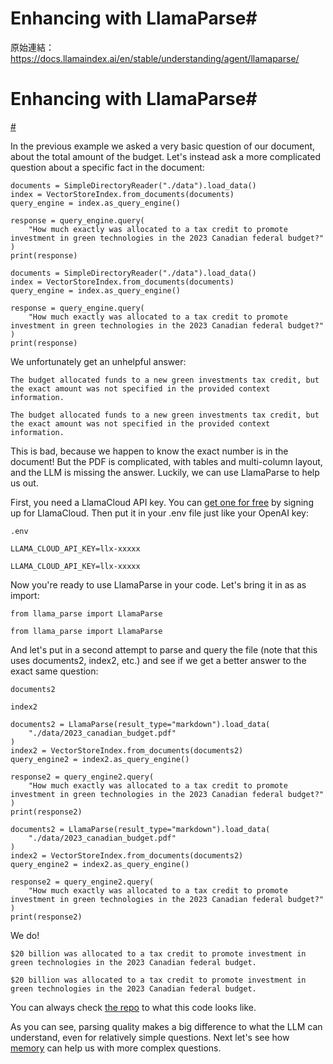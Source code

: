# Enhancing with LlamaParse#

原始連結：https://docs.llamaindex.ai/en/stable/understanding/agent/llamaparse/

# Enhancing with LlamaParse#

[#](https://docs.llamaindex.ai/en/stable/understanding/agent/llamaparse/#enhancing-with-llamaparse)

In the previous example we asked a very basic question of our document, about the total amount of the budget. Let's instead ask a more complicated question about a specific fact in the document:

```
documents = SimpleDirectoryReader("./data").load_data()
index = VectorStoreIndex.from_documents(documents)
query_engine = index.as_query_engine()

response = query_engine.query(
    "How much exactly was allocated to a tax credit to promote investment in green technologies in the 2023 Canadian federal budget?"
)
print(response)
```

```
documents = SimpleDirectoryReader("./data").load_data()
index = VectorStoreIndex.from_documents(documents)
query_engine = index.as_query_engine()

response = query_engine.query(
    "How much exactly was allocated to a tax credit to promote investment in green technologies in the 2023 Canadian federal budget?"
)
print(response)
```

We unfortunately get an unhelpful answer:

```
The budget allocated funds to a new green investments tax credit, but the exact amount was not specified in the provided context information.
```

```
The budget allocated funds to a new green investments tax credit, but the exact amount was not specified in the provided context information.
```

This is bad, because we happen to know the exact number is in the document! But the PDF is complicated, with tables and multi-column layout, and the LLM is missing the answer. Luckily, we can use LlamaParse to help us out.

First, you need a LlamaCloud API key. You can [get one for free](https://cloud.llamaindex.ai/) by signing up for LlamaCloud. Then put it in your .env file just like your OpenAI key:

```
.env
```

```
LLAMA_CLOUD_API_KEY=llx-xxxxx
```

```
LLAMA_CLOUD_API_KEY=llx-xxxxx
```

Now you're ready to use LlamaParse in your code. Let's bring it in as as import:

```
from llama_parse import LlamaParse
```

```
from llama_parse import LlamaParse
```

And let's put in a second attempt to parse and query the file (note that this uses documents2, index2, etc.) and see if we get a better answer to the exact same question:

```
documents2
```

```
index2
```

```
documents2 = LlamaParse(result_type="markdown").load_data(
    "./data/2023_canadian_budget.pdf"
)
index2 = VectorStoreIndex.from_documents(documents2)
query_engine2 = index2.as_query_engine()

response2 = query_engine2.query(
    "How much exactly was allocated to a tax credit to promote investment in green technologies in the 2023 Canadian federal budget?"
)
print(response2)
```

```
documents2 = LlamaParse(result_type="markdown").load_data(
    "./data/2023_canadian_budget.pdf"
)
index2 = VectorStoreIndex.from_documents(documents2)
query_engine2 = index2.as_query_engine()

response2 = query_engine2.query(
    "How much exactly was allocated to a tax credit to promote investment in green technologies in the 2023 Canadian federal budget?"
)
print(response2)
```

We do!

```
$20 billion was allocated to a tax credit to promote investment in green technologies in the 2023 Canadian federal budget.
```

```
$20 billion was allocated to a tax credit to promote investment in green technologies in the 2023 Canadian federal budget.
```

You can always check [the repo](https://github.com/run-llama/python-agents-tutorial/blob/main/4_llamaparse.py) to what this code looks like.

As you can see, parsing quality makes a big difference to what the LLM can understand, even for relatively simple questions. Next let's see how [memory](https://docs.llamaindex.ai/en/stable/understanding/agent/memory/) can help us with more complex questions.

